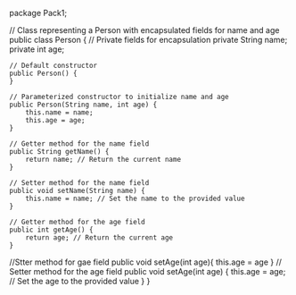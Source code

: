 package Pack1; 

// Class representing a Person with encapsulated fields for name and age
public class Person {
    // Private fields for encapsulation
    private String name; 
    private int age;     
    
    // Default constructor
    public Person() {
    }

    // Parameterized constructor to initialize name and age
    public Person(String name, int age) {
        this.name = name; 
        this.age = age;  
    }

    // Getter method for the name field
    public String getName() {
        return name; // Return the current name
    }

    // Setter method for the name field
    public void setName(String name) {
        this.name = name; // Set the name to the provided value
    }

    // Getter method for the age field
    public int getAge() {
        return age; // Return the current age
    }
		
   //Stter method for gae field
   public void setAge(int age){
   this.age = age
  }
    // Setter method for the age field
    public void setAge(int age) {
        this.age = age; // Set the age to the provided value
    }
}

